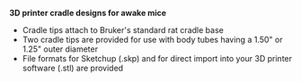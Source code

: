 **3D printer cradle designs for awake mice**
- Cradle tips attach to Bruker's standard rat cradle base
- Two cradle tips are provided for use with body tubes having a 1.50" or 1.25" outer diameter
- File formats for Sketchup (.skp) and for direct import into your 3D printer software (.stl) are provided
